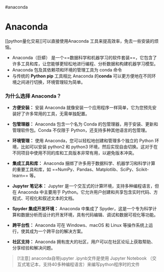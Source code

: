 #anaconda
# Anaconda
[[python量化交易]]可以直接使用Anaconda 工具来提高效率，免去一些安装的烦恼。
- Anaconda（巨蟒） 是一个==数据科学和机器学习的软件套装==，它包含了许多工具和库，让您能够更轻松地进行编程、分析数据和构建机器学习模型。
- Anaconda 包及其依赖项和环境的管理工具为 conda 命令
- 与传统的 **Python pip** 工具相比 Anaconda 的**conda** 可以更方便地在不同环境之间进行切换，环境管理较为简单。
### 为什么选择 Anaconda？

- **方便安装：** 安装 Anaconda 就像安装一个应用程序一样简单，它为您预先安装好了许多常用的工具，无需单独配置。
    
- **包管理器：** Anaconda 包含一个名为 Conda 的包管理器，用于安装、更新和管理软件包。Conda 不仅限于 Python，还支持多种其他语言的包管理。
    
- **环境管理：** 使用 Anaconda，您可以轻松地创建和管理多个独立的 Python 环境，比如可以安装 python2 和 python3 环境，然后实现自由切换。这对于在不同项目中使用不同的库和工具版本非常有用，以避免版本冲突。
    
- **集成工具和库：** Anaconda 捆绑了许多用于数据科学、机器学习和科学计算的重要工具和库，如 ==NumPy、Pandas、Matplotlib、SciPy、Scikit-learn== 等。
    
- **Jupyter 笔记本：** Jupyter 是一个交互式的计算环境，支持多种编程语言，但在 Anaconda 中主要用于 Python。它允许用户创建和共享包含实时代码、方程式、可视化和叙述文本的文档。
    
- **Spyder 集成开发环境：** Anaconda 中集成了 Spyder，这是一个专为科学计算和数据分析而设计的开发环境，具有代码编辑、调试和数据可视化等功能。
    
- **跨平台性：** Anaconda 可在 Windows、macOS 和 Linux 等操作系统上运行，使其成为一个跨平台的解决方案。
    
- **社区支持：** Anaconda 拥有庞大的社区，用户可以在社区论坛上获取帮助、分享经验和解决问题。

> [!注意]
> anaconda自带jupyter
> .ipynb文件是使用 Jupyter Notebook （交互式笔记本，支持40多种编程语言）来编写python程序时的文件
> 